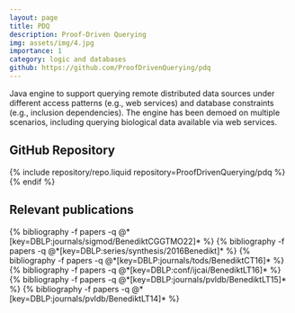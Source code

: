 ```yaml
---
layout: page
title: PDQ
description: Proof-Driven Querying
img: assets/img/4.jpg
importance: 1
category: logic and databases
github: https://github.com/ProofDrivenQuerying/pdq
---
```


Java engine to support querying remote distributed data sources under different access patterns (e.g., web services) and database constraints (e.g., inclusion dependencies). The engine has been demoed on multiple scenarios, including querying biological data available via web services.

## GitHub Repository

<div class="repositories d-flex flex-wrap flex-md-row flex-column justify-content-between align-items-center">
  {% include repository/repo.liquid repository=ProofDrivenQuerying/pdq %}
</div>
{% endif %}

## Relevant publications
<div class="publications">
  {% bibliography -f papers -q @*[key=DBLP:journals/sigmod/BenediktCGGTMO22]* %}
  {% bibliography -f papers -q @*[key=DBLP:series/synthesis/2016Benedikt]* %}
  {% bibliography -f papers -q @*[key=DBLP:journals/tods/BenediktCT16]* %}
  {% bibliography -f papers -q @*[key=DBLP:conf/ijcai/BenediktLT16]* %}
  {% bibliography -f papers -q @*[key=DBLP:journals/pvldb/BenediktLT15]* %}
  {% bibliography -f papers -q @*[key=DBLP:journals/pvldb/BenediktLT14]* %}
</div>

